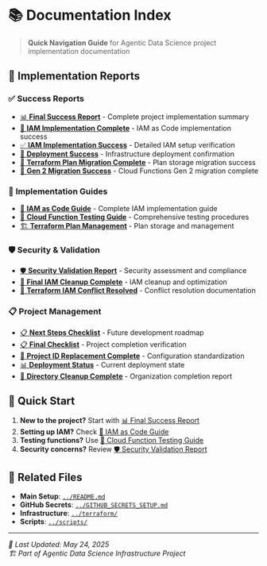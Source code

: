 # 📚 Documentation Index

> **Quick Navigation Guide** for Agentic Data Science project implementation documentation

## 🎯 **Implementation Reports**

### ✅ **Success Reports**
- [📊 **Final Success Report**](FINAL_SUCCESS_REPORT.md) - Complete project implementation summary
- [🎉 **IAM Implementation Complete**](IAM_IMPLEMENTATION_COMPLETE.md) - IAM as Code implementation success
- [✅ **IAM Implementation Success**](IAM_IMPLEMENTATION_SUCCESS.md) - Detailed IAM setup verification
- [🎯 **Deployment Success**](DEPLOYMENT_SUCCESS.md) - Infrastructure deployment confirmation
- [🔄 **Terraform Plan Migration Complete**](TFPLAN_MIGRATION_COMPLETE.md) - Plan storage migration success
- [🚀 **Gen 2 Migration Success**](GEN2_MIGRATION_SUCCESS.md) - Cloud Functions Gen 2 migration complete

### 🔧 **Implementation Guides**
- [🔐 **IAM as Code Guide**](IAM_AS_CODE_GUIDE.md) - Complete IAM implementation guide
- [🧪 **Cloud Function Testing Guide**](CLOUD_FUNCTION_TESTING_GUIDE.md) - Comprehensive testing procedures
- [🏗️ **Terraform Plan Management**](TERRAFORM_PLAN_MANAGEMENT_GUIDE.md) - Plan storage and management

### 🛡️ **Security & Validation**
- [🛡️ **Security Validation Report**](SECURITY_VALIDATION_REPORT.md) - Security assessment and compliance
- [🔐 **Final IAM Cleanup Complete**](FINAL_IAM_CLEANUP_COMPLETE.md) - IAM cleanup and optimization
- [🔧 **Terraform IAM Conflict Resolved**](TERRAFORM_IAM_CONFLICT_RESOLVED.md) - Conflict resolution documentation

### 📋 **Project Management**
- [📋 **Next Steps Checklist**](NEXT_STEPS_CHECKLIST.md) - Future development roadmap
- [📋 **Final Checklist**](FINAL_CHECKLIST.md) - Project completion verification
- [🔄 **Project ID Replacement Complete**](PROJECT_ID_REPLACEMENT_COMPLETE.md) - Configuration standardization
- [📊 **Deployment Status**](DEPLOYMENT_STATUS.md) - Current deployment state
- [🧹 **Directory Cleanup Complete**](DIRECTORY_CLEANUP_COMPLETE.md) - Organization completion report

## 🚀 **Quick Start**

1. **New to the project?** Start with [📊 Final Success Report](FINAL_SUCCESS_REPORT.md)
2. **Setting up IAM?** Check [🔐 IAM as Code Guide](IAM_AS_CODE_GUIDE.md)
3. **Testing functions?** Use [🧪 Cloud Function Testing Guide](CLOUD_FUNCTION_TESTING_GUIDE.md)
4. **Security concerns?** Review [🛡️ Security Validation Report](SECURITY_VALIDATION_REPORT.md)

## 📁 **Related Files**

- **Main Setup**: [`../README.md`](../README.md)
- **GitHub Secrets**: [`../GITHUB_SECRETS_SETUP.md`](../GITHUB_SECRETS_SETUP.md)
- **Infrastructure**: [`../terraform/`](../terraform/)
- **Scripts**: [`../scripts/`](../scripts/)

---
*📅 Last Updated: May 24, 2025*  
*🏗️ Part of Agentic Data Science Infrastructure Project*
